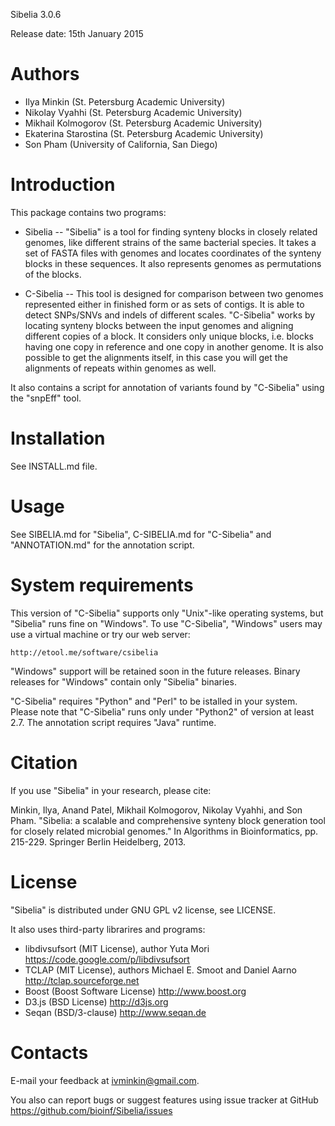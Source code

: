 Sibelia 3.0.6

Release date: 15th January 2015

Authors
=======

* Ilya Minkin (St. Petersburg Academic University)
* Nikolay Vyahhi (St. Petersburg Academic University)
* Mikhail Kolmogorov (St. Petersburg Academic University)
* Ekaterina Starostina (St. Petersburg Academic University)
* Son Pham (University of California, San Diego)

Introduction
============
This package contains two programs:

* Sibelia -- "Sibelia" is a tool for finding synteny blocks in closely related
genomes, like different strains of the same bacterial species. It takes a set
of FASTA files with genomes and locates coordinates of the synteny blocks in
these sequences. It also represents genomes as permutations of the blocks.

* C-Sibelia -- This tool is designed for comparison between two genomes
represented either in finished form or as sets of contigs. It is able to detect
SNPs/SNVs and indels of different scales. "C-Sibelia" works by locating synteny
blocks between the input genomes and aligning different copies of a block.
It considers only unique blocks, i.e. blocks having one copy in reference and
one copy in another genome. It is also possible to get the alignments itself,
in this case you will get the alignments of repeats within genomes as well.

It also contains a script for annotation of variants found by "C-Sibelia" using
the "snpEff" tool.

Installation
============
See INSTALL.md file.

Usage
=====
See SIBELIA.md for "Sibelia", C-SIBELIA.md for "C-Sibelia" and "ANNOTATION.md"
for the annotation script.

System requirements
===================
This version of "C-Sibelia" supports only "Unix"-like operating systems, but
"Sibelia" runs fine on "Windows". To use "C-Sibelia", "Windows" users may use a
virtual machine or try our web server:

	http://etool.me/software/csibelia

"Windows" support will be retained soon in the future releases. Binary releases
for "Windows" contain only "Sibelia" binaries.

"C-Sibelia" requires "Python" and "Perl" to be istalled in your system. Please
note that "C-Sibelia" runs only under "Python2" of version at least 2.7. The
annotation script requires "Java" runtime. 

Citation
========
If you use "Sibelia" in your research, please cite:

Minkin, Ilya, Anand Patel, Mikhail Kolmogorov, Nikolay Vyahhi, and Son Pham. "Sibelia: a scalable and comprehensive synteny block generation tool for closely related microbial genomes." In Algorithms in Bioinformatics, pp. 215-229. Springer Berlin Heidelberg, 2013.

License
=======
"Sibelia" is distributed under GNU GPL v2 license, see LICENSE.

It also uses third-party librarires and programs:
* libdivsufsort (MIT License), author Yuta Mori
https://code.google.com/p/libdivsufsort
* TCLAP (MIT License), authors Michael E. Smoot and Daniel Aarno 
http://tclap.sourceforge.net
* Boost (Boost Software License)
http://www.boost.org
* D3.js (BSD License)
http://d3js.org
* Seqan (BSD/3-clause)
http://www.seqan.de

Contacts
========
E-mail your feedback at ivminkin@gmail.com.

You also can report bugs or suggest features using issue tracker at GitHub
https://github.com/bioinf/Sibelia/issues

